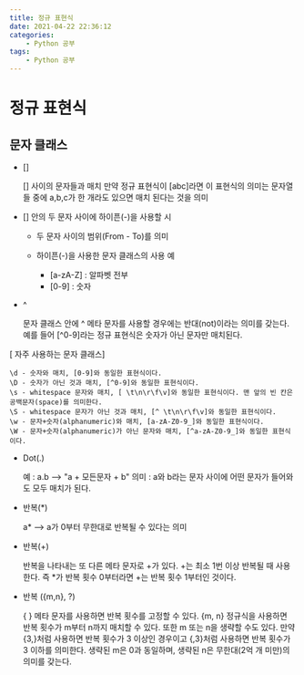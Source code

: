 ```yaml
---
title: 정규 표현식
date: 2021-04-22 22:36:12
categories:
    - Python 공부
tags:
    - Python 공부
---
```


# 정규 표현식

## 문자 클래스

 - []
    
    [] 사이의 문자들과 매치
    만약 정규 표현식이 [abc]라면 이 표현식의 의미는 문자열들 중에 a,b,c가 한 개라도 있으면 매치 된다는 것을 의미
   

- [] 안의 두 문자 사이에 하이픈(-)을 사용할 시

    - 두 문자 사이의 범위(From - To)를 의미
    
    - 하이픈(-)을 사용한 문자 클래스의 사용 예
      - [a-zA-Z] : 알파벳 전부
      - [0-9] : 숫자
    
- ^

    문자 클래스 안에 ^ 메타 문자를 사용할 경우에는 반대(not)이라는 의미를 갖는다.
    예를 들어 [^0-9]라는 정규 표현식은 숫자가 아닌 문자만 매치된다.

[
자주 사용하는 문자 클래스]

    \d - 숫자와 매치, [0-9]와 동일한 표현식이다.
    \D - 숫자가 아닌 것과 매치, [^0-9]와 동일한 표현식이다.
    \s - whitespace 문자와 매치, [ \t\n\r\f\v]와 동일한 표현식이다. 맨 앞의 빈 칸은 공백문자(space)를 의미한다.
    \S - whitespace 문자가 아닌 것과 매치, [^ \t\n\r\f\v]와 동일한 표현식이다.
    \w - 문자+숫자(alphanumeric)와 매치, [a-zA-Z0-9_]와 동일한 표현식이다.
    \W - 문자+숫자(alphanumeric)가 아닌 문자와 매치, [^a-zA-Z0-9_]와 동일한 표현식이다.


- Dot(.)

   예 :  a.b --> "a + 모든문자 + b"
   의미 : a와 b라는 문자 사이에 어떤 문자가 들어와도 모두 매치가 된다.


- 반복(*)

    a* --> a가 0부터 무한대로 반복될 수 있다는 의미


- 반복(+)
    
    반복을 나타내는 또 다른 메타 문자로 +가 있다. +는 최소 1번 이상 반복될 때 사용한다.
    즉 *가 반복 횟수 0부터라면 +는 반복 횟수 1부터인 것이다.
  

- 반복 ({m,n}, ?)

    { } 메타 문자를 사용하면 반복 횟수를 고정할 수 있다. {m, n} 정규식을 사용하면 반복 횟수가 m부터 n까지 매치할 수 있다.
    또한 m 또는 n을 생략할 수도 있다.
    만약 {3,}처럼 사용하면 반복 횟수가 3 이상인 경우이고 {,3}처럼 사용하면 반복 횟수가 3 이하를 의미한다.
    생략된 m은 0과 동일하며, 생략된 n은 무한대(2억 개 미만)의 의미를 갖는다.
    